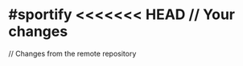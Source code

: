 #sportify
<<<<<<< HEAD
// Your changes
=======
// Changes from the remote repository
>>>>>>> <commit hash>
